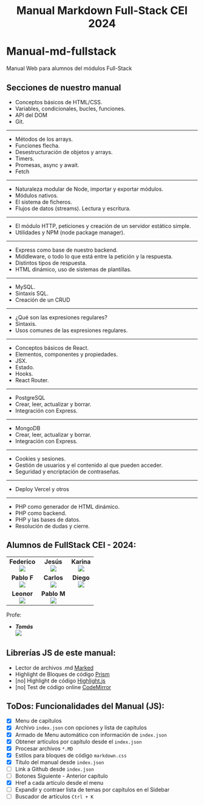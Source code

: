 <h1 align="center">Manual Markdown Full-Stack CEI 2024</h1>

# Manual-md-fullstack

Manual Web para alumnos del módulos Full-Stack

## Secciones de nuestro manual

-  Conceptos básicos de HTML/CSS.
-  Variables, condicionales, bucles, funciones.
-  API del DOM
-  Git.

---

-  Métodos de los arrays.
-  Funciones flecha.
-  Desestructuración de objetos y arrays.
-  Timers.
-  Promesas, async y await.
-  Fetch

---

-  Naturaleza modular de Node, importar y exportar módulos.
-  Módulos nativos.
-  El sistema de ficheros.
-  Flujos de datos (streams). Lectura y escritura.

---

-  El módulo HTTP, peticiones y creación de un servidor estático simple.
-  Utilidades y NPM (node package manager).

---

-  Express como base de nuestro backend.
-  Middleware, o todo lo que está entre la petición y la respuesta.
-  Distintos tipos de respuesta.
-  HTML dinámico, uso de sistemas de plantillas.

---

-  MySQL.
-  Sintaxis SQL.
-  Creación de un CRUD

---

-  ¿Qué son las expresiones regulares?
-  Sintaxis.
-  Usos comunes de las expresiones regulares.

---

-  Conceptos básicos de React.
-  Elementos, componentes y propiedades.
-  JSX.
-  Estado.
-  Hooks.
-  React Router.

---

-  PostgreSQL
-  Crear, leer, actualizar y borrar.
-  Integración con Express.

---

-  MongoDB
-  Crear, leer, actualizar y borrar.
-  Integración con Express.

---

-  Cookies y sesiones.
-  Gestión de usuarios y el contenido al que pueden acceder.
-  Seguridad y encriptación de contraseñas.

---

-  Deploy Vercel y otros

---

-  PHP como generador de HTML dinámico.
-  PHP como backend.
-  PHP y las bases de datos.
-  Resolución de dudas y cierre.

## Alumnos de FullStack CEI - 2024:

<table border="0" align="center">
 <tr align="center">
    <td>
<strong>Federico</strong> <br>
<a href="https://github.com/" target="_blank"><img src="https://img.shields.io/badge/github-24292F?style=for-the-badge&logo=github&logoColor=blue" target="_blank"></a></td>
    <td>
<strong>Jesús</strong> <br>
<a href="https://github.com/" target="_blank"><img src="https://img.shields.io/badge/github-24292F?style=for-the-badge&logo=github&logoColor=red" target="_blank"></a></td>
    <td>
<strong>Karina</strong> <br>
<a href="https://github.com/" target="_blank"><img src="https://img.shields.io/badge/github-24292F?style=for-the-badge&logo=github&logoColor=darkgreen" target="_blank"></a></td>
 </tr>
 <tr align="center">
    <td><strong>Pablo F</strong> <br>
   <a href="https://github.com/" target="_blank"><img src="https://img.shields.io/badge/github-24292F?style=for-the-badge&logo=github&logoColor=green" target="_blank"></a></td>
    <td><strong>Carlos</strong> <br>
   <a href="https://github.com/" target="_blank"><img src="https://img.shields.io/badge/github-24292F?style=for-the-badge&logo=github&logoColor=white" target="_blank"></a></td>
    <td><strong>Diego</strong> <br>
   <a href="https://github.com/" target="_blank"><img src="https://img.shields.io/badge/github-24292F?style=for-the-badge&logo=github&logoColor=orange" target="_blank"></a></td>
 </tr>
 <tr align="center">
    <td><strong>Leonor</strong> <br>
   <a href="https://github.com/" target="_blank"><img src="https://img.shields.io/badge/github-24292F?style=for-the-badge&logo=github&logoColor=purple" target="_blank"></a></td>
    <td><strong>Pablo M</strong> <br>
   <a href="https://github.com/PabloMocholi" target="_blank"><img src="https://img.shields.io/badge/github-24292F?style=for-the-badge&logo=github&logoColor=cyan" target="_blank"></a></td>
    <td>&nbsp;</td>
 </tr>
</table>

Profe:

-  **_Tomás_**  
   <a href="https://github.com/SinaCulsan" target="_blank"> <img src="https://img.shields.io/badge/github-24292F?style=for-the-badge&logo=github&logoColor=yellow" target="_blank"></a>

## Librerías JS de este manual:

-  Lector de archivos .md [Marked](https://marked.js.org/)
-  Highlight de Bloques de código [Prism](https://prismjs.com/)
-  [no] Highlight de código [Highlight.js](https://highlightjs.org/)
-  [no] Test de código online [CodeMirror](https://codemirror.net/)

## ToDos: Funcionalidades del Manual (JS):

-  [x] Menu de capítulos
-  [x] Archivo `index.json` con opciones y lista de capitulos
-  [x] Armado de Menu automático con información de `index.json`
-  [x] Obtener artículos por capítulo desde el `index.json`
-  [x] Procesar archivos `*.MD`
-  [x] Estilos para bloques de código `markdown.css`
-  [x] Título del manual desde `index.json`
-  [ ] Link a Github desde `index.json`
-  [ ] Botones Siguiente - Anterior capítulo
-  [x] Href a cada artículo desde el menu
-  [ ] Expandir y contraer lista de temas por capítulos en el Sidebar
-  [ ] Buscador de artículos `Ctrl + K`
